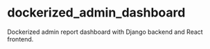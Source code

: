 # dockerized_admin_dashboard
Dockerized admin report dashboard with Django backend and React frontend.
